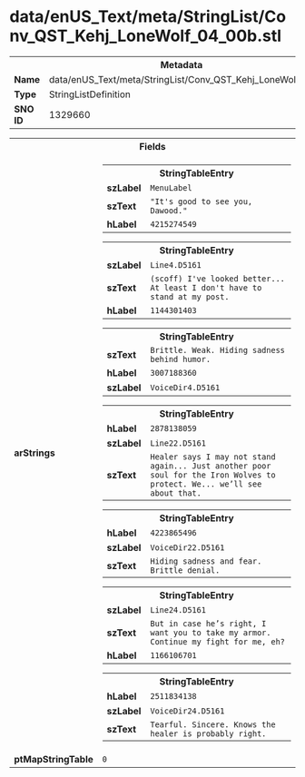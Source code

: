 <h1>data/enUS_Text/meta/StringList/Conv_QST_Kehj_LoneWolf_04_00b.stl</h1><table><tr><th colspan="100%">Metadata</th></tr><tr><td><b>Name</b></td><td>data/enUS_Text/meta/StringList/Conv_QST_Kehj_LoneWolf_04_00b.stl</td></tr><tr><td><b>Type</b></td><td>StringListDefinition</td></tr><tr><td><b>SNO ID</b></td><td>1329660</td></tr></table>

<table><tr><th colspan="100%">Fields</th></tr><tr><td><b>arStrings</b></td><td><table><tr><th colspan="100%">StringTableEntry</th></tr><tr><td><b>szLabel</b></td><td><code>MenuLabel</code></td></tr><tr><td><b>szText</b></td><td><code>"It's good to see you, Dawood."</code></td></tr><tr><td><b>hLabel</b></td><td><code>4215274549</code></td></tr></table>


<table><tr><th colspan="100%">StringTableEntry</th></tr><tr><td><b>szLabel</b></td><td><code>Line4.D5161</code></td></tr><tr><td><b>szText</b></td><td><code>(scoff) I've looked better... At least I don't have to stand at my post.</code></td></tr><tr><td><b>hLabel</b></td><td><code>1144301403</code></td></tr></table>


<table><tr><th colspan="100%">StringTableEntry</th></tr><tr><td><b>szText</b></td><td><code>Brittle. Weak. Hiding sadness behind humor.</code></td></tr><tr><td><b>hLabel</b></td><td><code>3007188360</code></td></tr><tr><td><b>szLabel</b></td><td><code>VoiceDir4.D5161</code></td></tr></table>


<table><tr><th colspan="100%">StringTableEntry</th></tr><tr><td><b>hLabel</b></td><td><code>2878138059</code></td></tr><tr><td><b>szLabel</b></td><td><code>Line22.D5161</code></td></tr><tr><td><b>szText</b></td><td><code>Healer says I may not stand again... Just another poor soul for the Iron Wolves to protect. We... we’ll see about that.</code></td></tr></table>


<table><tr><th colspan="100%">StringTableEntry</th></tr><tr><td><b>hLabel</b></td><td><code>4223865496</code></td></tr><tr><td><b>szLabel</b></td><td><code>VoiceDir22.D5161</code></td></tr><tr><td><b>szText</b></td><td><code>Hiding sadness and fear. Brittle denial.</code></td></tr></table>


<table><tr><th colspan="100%">StringTableEntry</th></tr><tr><td><b>szLabel</b></td><td><code>Line24.D5161</code></td></tr><tr><td><b>szText</b></td><td><code>But in case he’s right, I want you to take my armor. Continue my fight for me, eh?</code></td></tr><tr><td><b>hLabel</b></td><td><code>1166106701</code></td></tr></table>


<table><tr><th colspan="100%">StringTableEntry</th></tr><tr><td><b>hLabel</b></td><td><code>2511834138</code></td></tr><tr><td><b>szLabel</b></td><td><code>VoiceDir24.D5161</code></td></tr><tr><td><b>szText</b></td><td><code>Tearful. Sincere. Knows the healer is probably right.</code></td></tr></table>


</td></tr><tr><td><b>ptMapStringTable</b></td><td><code>0</code></td></tr></table>

